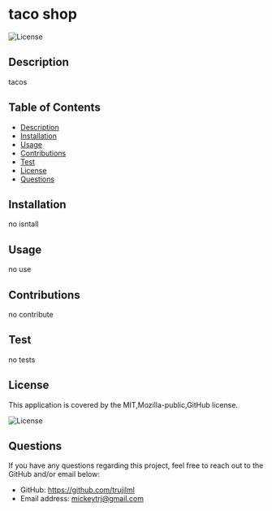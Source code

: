 
  # taco shop

  ![License](http://img.shields.io/badge/license-MIT,Mozilla-public,GitHub-blue.svg)

  ## Description
  tacos

  ## Table of Contents
  - [Description](#Description)
  - [Installation](#Installation)
  - [Usage](#Usage)
  - [Contributions](#Contributions)
  - [Test](#Test)
  - [License](#License)
  - [Questions](#Questions)

  ## Installation
  no isntall

  ## Usage
  no use

  ## Contributions
  no contribute

  ## Test
  no tests

  ## License
  This application is covered by the MIT,Mozilla-public,GitHub license.

  ![License](http://img.shields.io/badge/license-MIT,Mozilla-public,GitHub-blue.svg)


  ## Questions
  If you have any questions regarding this project, feel free to reach out to the GitHub and/or email below:

  - GitHub: https://github.com/trujilml
  - Email address: mickeytrj@gmail.com


